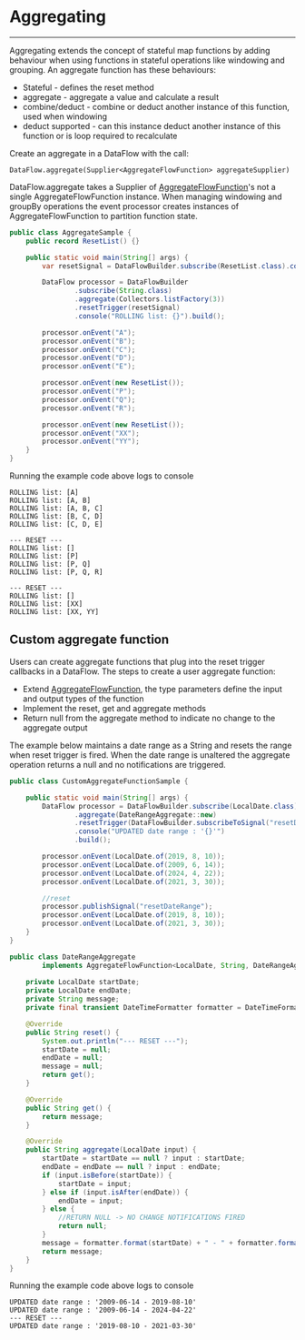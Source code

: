 # Aggregating
---

Aggregating extends the concept of stateful map functions by adding behaviour when using functions in stateful operations
like windowing and grouping. An aggregate function has these behaviours:

- Stateful - defines the reset method
- aggregate - aggregate a value and calculate a result
- combine/deduct - combine or deduct another instance of this function, used when windowing
- deduct supported - can this instance deduct another instance of this function or is loop required to recalculate

Create an aggregate in a DataFlow with the call:

`DataFlow.aggregate(Supplier<AggregateFlowFunction> aggregateSupplier)` 

DataFlow.aggregate takes a Supplier of [AggregateFlowFunction]({{fluxtion_src_runtime}}/dataflow/aggregate/AggregateFlowFunction.java)'s not a 
single AggregateFlowFunction instance. When managing windowing and groupBy operations the event processor creates instances 
of AggregateFlowFunction to partition function state.

```java
public class AggregateSample {
    public record ResetList() {}

    public static void main(String[] args) {
        var resetSignal = DataFlowBuilder.subscribe(ResetList.class).console("\n--- RESET ---");

        DataFlow processor = DataFlowBuilder
                .subscribe(String.class)
                .aggregate(Collectors.listFactory(3))
                .resetTrigger(resetSignal)
                .console("ROLLING list: {}").build();

        processor.onEvent("A");
        processor.onEvent("B");
        processor.onEvent("C");
        processor.onEvent("D");
        processor.onEvent("E");

        processor.onEvent(new ResetList());
        processor.onEvent("P");
        processor.onEvent("Q");
        processor.onEvent("R");

        processor.onEvent(new ResetList());
        processor.onEvent("XX");
        processor.onEvent("YY");
    }
}
```

Running the example code above logs to console

```console
ROLLING list: [A]
ROLLING list: [A, B]
ROLLING list: [A, B, C]
ROLLING list: [B, C, D]
ROLLING list: [C, D, E]

--- RESET ---
ROLLING list: []
ROLLING list: [P]
ROLLING list: [P, Q]
ROLLING list: [P, Q, R]

--- RESET ---
ROLLING list: []
ROLLING list: [XX]
ROLLING list: [XX, YY]
```

## Custom aggregate function
Users can create aggregate functions that plug into the reset trigger callbacks in a DataFlow. The steps to create a
user aggregate function:

- Extend [AggregateFlowFunction]({{fluxtion_src_runtime}}/dataflow/aggregate/AggregateFlowFunction.java), the type parameters define the input and output types of the function
- Implement the reset, get and aggregate methods
- Return null from the aggregate method to indicate no change to the aggregate output

The example below maintains a date range as a String and resets the range when reset trigger is fired. When the date range
is unaltered the aggregate operation returns a null and no notifications are triggered.

```java
public class CustomAggregateFunctionSample {

    public static void main(String[] args) {
        DataFlow processor = DataFlowBuilder.subscribe(LocalDate.class)
                .aggregate(DateRangeAggregate::new)
                .resetTrigger(DataFlowBuilder.subscribeToSignal("resetDateRange"))
                .console("UPDATED date range : '{}'")
                .build();

        processor.onEvent(LocalDate.of(2019, 8, 10));
        processor.onEvent(LocalDate.of(2009, 6, 14));
        processor.onEvent(LocalDate.of(2024, 4, 22));
        processor.onEvent(LocalDate.of(2021, 3, 30));

        //reset
        processor.publishSignal("resetDateRange");
        processor.onEvent(LocalDate.of(2019, 8, 10));
        processor.onEvent(LocalDate.of(2021, 3, 30));
    }
}

public class DateRangeAggregate 
        implements AggregateFlowFunction<LocalDate, String, DateRangeAggregate> {
    
    private LocalDate startDate;
    private LocalDate endDate;
    private String message;
    private final transient DateTimeFormatter formatter = DateTimeFormatter.ofPattern("yyyy-MM-dd");

    @Override
    public String reset() {
        System.out.println("--- RESET ---");
        startDate = null;
        endDate = null;
        message = null;
        return get();
    }

    @Override
    public String get() {
        return message;
    }

    @Override
    public String aggregate(LocalDate input) {
        startDate = startDate == null ? input : startDate;
        endDate = endDate == null ? input : endDate;
        if (input.isBefore(startDate)) {
            startDate = input;
        } else if (input.isAfter(endDate)) {
            endDate = input;
        } else {
            //RETURN NULL -> NO CHANGE NOTIFICATIONS FIRED
            return null;
        }
        message = formatter.format(startDate) + " - " + formatter.format(endDate);
        return message;
    }
}
```

Running the example code above logs to console

```console
UPDATED date range : '2009-06-14 - 2019-08-10'
UPDATED date range : '2009-06-14 - 2024-04-22'
--- RESET ---
UPDATED date range : '2019-08-10 - 2021-03-30'
```